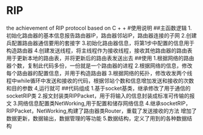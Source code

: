 # RIP
the achievement of RIP protocol based on C + + 
#使用说明
##主函数逻辑
1.初始化路由器的基本信息报告路由器IP，路由器邻站IP，路由器连接的子网
2.创建兵配置路由器通信要用的套接字
3.初始化路由器信息，将第1步中配置的信息用于构造路由器
4.创建发送线程，将主线程作为接收线程，接收其他路由器的路由表用于更新本地的路由表，并将更新后的路由表发送出去
##使用
1.根据网络的路由器个数，复制此代码多份，一份就是一个路由器的进程
2.根据网络的信息，修改每个路由器的配置信息，并用于构造路由器
3.根据网络的拓扑，修改收发两个线程中while循环中发送和接收的代码，根据邻站个数和信息增加发送和接收的次数和目的参数
4,运行就可
##代码组成
1.基于socket基类，继承修改了用于通信的socketRIP类
2.报文封装类RIPPacket，用于将输入的信息封装成标准可传输的报文
3.网络信息配置类NetWorking,用于配置和储存网络信息
4.继承socketRIP，RIPPacket，NetWorking,构建了路由器类Router，重载了发送接收的方法
增加了数据更新，数据输出，数据管理的等功能
5.数据结构，定义了用到的各种数据结构